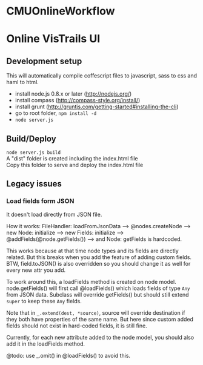 CMUOnlineWorkflow
=================

# Online VisTrails UI

## Development setup

This will automatically compile coffescript files to javascript, sass to css and haml to html.

* install node.js 0.8.x or later (http://nodejs.org/)
* install compass (http://compass-style.org/install/)
* install grunt (http://gruntjs.com/getting-started#installing-the-cli)
* go to root folder, `npm install -d`
* `node server.js`

## Build/Deploy
`node server.js build`  
A "dist" folder is created including the index.html file  
Copy this folder to serve and deploy the index.html file


## Legacy issues

### Load fields form JSON
It doesn't load directly from JSON file.

How it works:
FileHandler: loadFromJsonData --> @nodes.createNode --> new Node: initialize --> new Fields: initialize --> @addFields(@node.getFields()) --> and Node: getFields is hardcoded. 

This works because at that time node types and its fields are directly related. But this breaks when you add the feature of adding custom fields. 
BTW, field.toJSON() is also overridden so you should change it as well for every new attr you add. 

To work around this, a loadFields method is created on node model. node.getFields() will first call @loadFields() which loads fields of type `Any` from JSON data. Subclass will override getFields() but should still extend `super` to keep these `Any` fields. 

Note that in `_.extend(dest, *source)`, source will override destination if they both have properties of the same name. But here since custom added fields should not exist in hard-coded fields, it is still fine. 

Currently, for each new attribute added to the node model, you should also add it in the loadFields method. 

@todo: use _.omit() in @loadFields() to avoid this.













